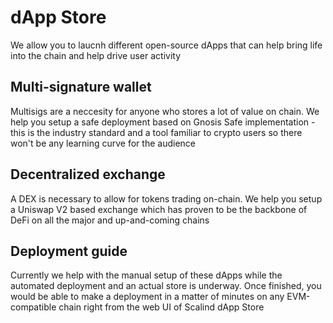 # dApp Store

We allow you to laucnh different open-source dApps that can help bring life into the chain and help drive user activity

## Multi-signature wallet

Multisigs are a neccesity for anyone who stores a lot of value on chain. We help you setup a safe deployment based on Gnosis Safe implementation - this is the industry standard and a tool familiar to crypto users so there won't be any learning curve for the audience

## Decentralized exchange

A DEX is necessary to allow for tokens trading on-chain. We help you setup a Uniswap V2 based exchange which has proven to be the backbone of DeFi on all the major and up-and-coming chains

## Deployment guide

Currently we help with the manual setup of these dApps while the automated deployment and an actual store is underway. Once finished, you would be able to make a deployment in a matter of minutes on any EVM-compatible chain right from the web UI of Scalind dApp Store